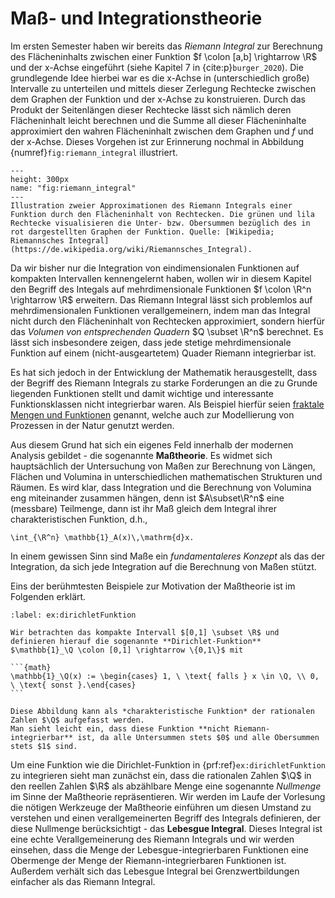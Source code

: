Maß- und Integrationstheorie
===

Im ersten Semester haben wir bereits das *Riemann Integral* zur Berechnung des Flächeninhalts zwischen einer Funktion $f \colon [a,b] \rightarrow \R$ und der x-Achse eingeführt (siehe Kapitel 7 in {cite:p}`burger_2020`).
Die grundlegende Idee hierbei war es die x-Achse in (unterschiedlich große) Intervalle zu unterteilen und mittels dieser Zerlegung Rechtecke zwischen dem Graphen der Funktion und der x-Achse zu konstruieren.
Durch das Produkt der Seitenlängen dieser Rechtecke lässt sich nämlich deren Flächeninhalt leicht berechnen und die Summe all dieser Flächeninhalte approximiert den wahren Flächeninhalt zwischen dem Graphen und $f$ und der x-Achse.
Dieses Vorgehen ist zur Erinnerung nochmal in Abbildung {numref}`fig:riemann_integral` illustriert.

```{figure} ../img/ober_untersummen.png
---
height: 300px
name: "fig:riemann_integral"
---
Illustration zweier Approximationen des Riemann Integrals einer Funktion durch den Flächeninhalt von Rechtecken. Die grünen und lila Rechtecke visualisieren die Unter- bzw. Obersummen bezüglich des in rot dargestellten Graphen der Funktion. Quelle: [Wikipedia; Riemannsches Integral](https://de.wikipedia.org/wiki/Riemannsches_Integral).
```

Da wir bisher nur die Integration von eindimensionalen Funktionen auf kompakten Intervallen kennengelernt haben, wollen wir in diesem Kapitel den Begriff des Integals auf mehrdimensionale Funktionen $f \colon \R^n \rightarrow \R$ erweitern.
Das Riemann Integral lässt sich problemlos auf mehrdimensionalen Funktionen verallgemeinern, indem man das Integral nicht durch den Flächeninhalt von Rechtecken approximiert, sondern hierfür das *Volumen von entsprechenden Quadern* $Q \subset \R^n$ berechnet.
Es lässt sich insbesondere zeigen, dass jede stetige mehrdimensionale Funktion auf einem (nicht-ausgeartetem) Quader Riemann integrierbar ist.

Es hat sich jedoch in der Entwicklung der Mathematik herausgestellt, dass der Begriff des Riemann Integrals zu starke Forderungen an die zu Grunde liegenden Funktionen stellt und damit wichtige und interessante Funktionsklassen nicht integrierbar waren.
Als Beispiel hierfür seien [fraktale Mengen und Funktionen](https://de.wikipedia.org/wiki/Fraktal) genannt, welche auch zur Modellierung von Prozessen in der Natur genutzt werden.

Aus diesem Grund hat sich ein eigenes Feld innerhalb der modernen Analysis gebildet - die sogenannte **Maßtheorie**.
Es widmet sich hauptsächlich der Untersuchung von Maßen zur Berechnung von Längen, Flächen und Volumina in unterschiedlichen mathematischen Strukturen und Räumen.
Es wird klar, dass Integration und die Berechnung von Volumina eng miteinander zusammen hängen, denn ist $A\subset\R^n$ eine (messbare) Teilmenge, dann ist ihr Maß gleich dem Integral ihrer charakteristischen Funktion, d.h.,

```{math}
\int_{\R^n} \mathbb{1}_A(x)\,\mathrm{d}x.
```

In einem gewissen Sinn sind Maße ein *fundamentaleres Konzept* als das der Integration, da sich jede Integration auf die Berechnung von Maßen stützt.

Eins der berühmtesten Beispiele zur Motivation der Maßtheorie ist im Folgenden erklärt.

````{prf:example} Dirichlet-Funktion
:label: ex:dirichletFunktion

Wir betrachten das kompakte Intervall $[0,1] \subset \R$ und definieren hierauf die sogenannte **Dirichlet-Funktion** $\mathbb{1}_\Q \colon [0,1] \rightarrow \{0,1\}$ mit

```{math}
\mathbb{1}_\Q(x) := \begin{cases} 1, \ \text{ falls } x \in \Q, \\ 0, \ \text{ sonst }.\end{cases}
```

Diese Abbildung kann als *charakteristische Funktion* der rationalen Zahlen $\Q$ aufgefasst werden.
Man sieht leicht ein, dass diese Funktion **nicht Riemann-integrierbar** ist, da alle Untersummen stets $0$ und alle Obersummen stets $1$ sind.
````

Um eine Funktion wie die Dirichlet-Funktion in {prf:ref}`ex:dirichletFunktion` zu integrieren sieht man zunächst ein, dass die rationalen Zahlen $\Q$ in den reellen Zahlen $\R$ als abzählbare Menge eine sogenannte *Nullmenge* im Sinne der Maßtheorie repräsentieren.
Wir werden im Laufe der Vorlesung die nötigen Werkzeuge der Maßtheorie einführen um diesen Umstand zu verstehen und einen verallgemeinerten Begriff des Integrals definieren, der diese Nullmenge berücksichtigt - das **Lebesgue Integral**.
Dieses Integral ist eine echte Verallgemeinerung des Riemann Integrals und wir werden einsehen, dass die Menge der Lebesgue-integrierbaren Funktionen eine Obermenge der Menge der Riemann-integrierbaren Funktionen ist.
Außerdem verhält sich das Lebesgue Integral bei Grenzwertbildungen einfacher als das Riemann Integral.
